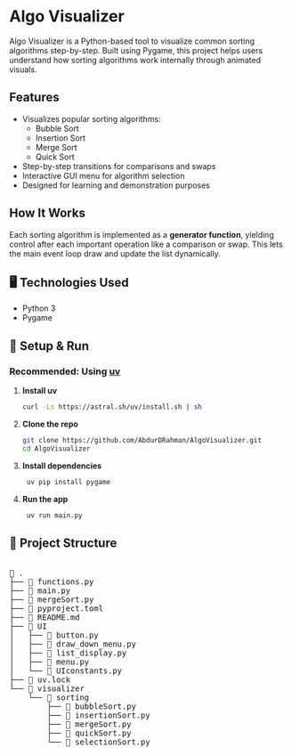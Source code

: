 # Algo Visualizer

Algo Visualizer is a Python-based tool to visualize common sorting algorithms step-by-step. Built using Pygame, this project helps users understand how sorting algorithms work internally through animated visuals.

## Features

- Visualizes popular sorting algorithms:
  - Bubble Sort
  - Insertion Sort
  - Merge Sort
  - Quick Sort
- Step-by-step transitions for comparisons and swaps
- Interactive GUI menu for algorithm selection
- Designed for learning and demonstration purposes

##  How It Works

Each sorting algorithm is implemented as a **generator function**, yielding control after each important operation like a comparison or swap. This lets the main event loop draw and update the list dynamically.

## 🖥️ Technologies Used

- Python 3
- Pygame


## 🔧 Setup & Run

### Recommended: Using [uv](https://github.com/astral-sh/uv)

1. **Install uv**
   ```bash
   curl -Ls https://astral.sh/uv/install.sh | sh
2. **Clone the repo**

    ```bash
   git clone https://github.com/AbdurDRahman/AlgoVisualizer.git
   cd AlgoVisualizer
    ```

3. **Install dependencies**

   ```bash
    uv pip install pygame

4. **Run the app**

   ```bash
    uv run main.py

## 📂 Project Structure
<pre>

 .
├──  functions.py
├──  main.py
├──  mergeSort.py
├──  pyproject.toml
├──  README.md
├──  UI
│   ├──  button.py
│   ├──  draw_down_menu.py
│   ├──  list_display.py
│   ├──  menu.py
│   └──  UIconstants.py
├──  uv.lock
└──  visualizer
    └──  sorting
        ├──  bubbleSort.py
        ├──  insertionSort.py
        ├──  mergeSort.py
        ├──  quickSort.py
        └──  selectionSort.py



